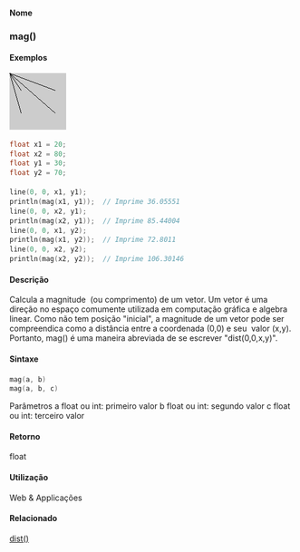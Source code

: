 
#### Nome
### mag()

#### Exemplos
<img border="0" height="100" src="media/mag_.gif" width="100"/>

```pde
float x1 = 20; 
float x2 = 80; 
float y1 = 30; 
float y2 = 70; 
 
line(0, 0, x1, y1); 
println(mag(x1, y1));  // Imprime 36.05551 
line(0, 0, x2, y1); 
println(mag(x2, y1));  // Imprime 85.44004 
line(0, 0, x1, y2); 
println(mag(x1, y2));  // Imprime 72.8011 
line(0, 0, x2, y2); 
println(mag(x2, y2));  // Imprime 106.30146 

```

#### Descrição
Calcula a magnitude  (ou comprimento) de um
vetor. Um vetor é uma direção no espaço
comumente utilizada em computação gráfica e
algebra linear. Como não tem
posição "inicial", a magnitude de um vetor pode ser
compreendica como a distância entre a coordenada (0,0) e seu
 valor (x,y). Portanto, mag() é uma maneira abreviada de se
escrever "dist(0,0,x,y)".

#### Sintaxe
```pde
mag(a, b)
mag(a, b, c)

```
Parâmetros
a
float ou int: primeiro valor<description>
</description>
b
float ou int: segundo valor<description>
</description>
c
float ou int: terceiro valor<description>
</description>

#### Retorno

	
float

#### Utilização

	
Web & Applicações

#### Relacionado
[dist()](dist_)

